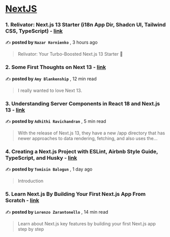 
<h1><a href=https://medium.com/tag/nextjs/recommended target="_blank" rel="noopener noreferrer">NextJS</a></h1>
<h3>1. Relivator: Next.js 13 Starter (i18n App Dir, Shadcn UI, Tailwind CSS, TypeScript) - <a href=https://medium.com/@blefnk/relivator-next-js-13-starter-i18n-app-dir-shadcn-ui-tailwind-css-typescript-6a1854611c75?source=tag_recommended_feed---------0-84----------nextjs----------5c48d3ba_7dc1_4149_bed3_b76564428bd9------- target="_blank" rel="noopener noreferrer">link</a></h3>

✍️ **posted by `Nazar Kornienko`** <date> , 3 hours ago</date>

<blockquote>Relivator: Your Turbo-Boosted Next.js 13 Starter 🚀</blockquote>

<h3>2. Some First Thoughts on Next 13 - <a href=https://medium.com/better-programming/some-first-thoughts-on-next-13-922a6a6c5200?source=tag_recommended_feed---------1-107----------nextjs----------5c48d3ba_7dc1_4149_bed3_b76564428bd9------- target="_blank" rel="noopener noreferrer">link</a></h3>

✍️ **posted by `Amy Blankenship`** <date> , 12 min read</date>

<blockquote>I really wanted to love Next 13.</blockquote>

<h3>3. Understanding Server Components in React 18 and Next.js 13 - <a href=https://medium.com/@adhithiravi/what-are-server-components-and-client-components-in-react-18-and-next-js-13-6f869c0c66b0?source=tag_recommended_feed---------2-85----------nextjs----------5c48d3ba_7dc1_4149_bed3_b76564428bd9------- target="_blank" rel="noopener noreferrer">link</a></h3>

✍️ **posted by `Adhithi Ravichandran`** <date> , 5 min read</date>

<blockquote>With the release of Next.js 13, they have a new /app directory that has newer approaches to data rendering, fetching, and also uses the…</blockquote>

<h3>4. Creating a Next.js Project with ESLint, Airbnb Style Guide, TypeScript, and Husky - <a href=https://medium.com/javascript-in-plain-english/creating-a-next-js-project-with-eslint-airbnb-style-guide-typescript-and-husky-ccf0f7ea0ba5?source=tag_recommended_feed---------3-84----------nextjs----------5c48d3ba_7dc1_4149_bed3_b76564428bd9------- target="_blank" rel="noopener noreferrer">link</a></h3>

✍️ **posted by `Tomisin Balogun`** <date> , 1 day ago</date>

<blockquote>Introduction</blockquote>

<h3>5. Learn Next.js By Building Your First Next.js App From Scratch - <a href=https://medium.com/gitconnected/learn-next-js-by-building-your-first-next-js-app-from-scratch-8ec7cc93a9cb?source=tag_recommended_feed---------4-107----------nextjs----------5c48d3ba_7dc1_4149_bed3_b76564428bd9------- target="_blank" rel="noopener noreferrer">link</a></h3>

✍️ **posted by `Lorenzo Zarantonello`** <date> , 14 min read</date>

<blockquote>Learn about Next.js key features by building your first Next.js app step by step</blockquote>

